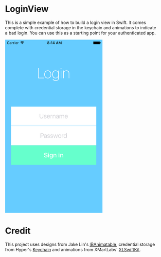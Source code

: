 # LoginView
This is a simple example of how to build a login view in Swift. It comes
complete with credential storage in the keychain and animations to indicate a
bad login. You can use this as a starting point for your authenticated app.

<img
src="https://raw.githubusercontent.com/jkereako/LoginView/master/Images/screen-shot.png"
width="320" height="568" />

# Credit
This project uses designs from Jake Lin's [IBAnimatable][iba],
credential storage from Hyper's [Keychain][keychain] and animations from XMartLabs'
[XLSwiftKit][shake].

[iba]: https://github.com/JakeLin/IBAnimatable
[keychain]: https://github.com/hyperoslo/Keychain
[shake]: https://github.com/xmartlabs/XLSwiftKit

